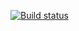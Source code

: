 [![Build status](https://ci.appveyor.com/api/projects/status/4ufgj539ggkdqksp?svg=true)](https://ci.appveyor.com/project/Andrey09123/async-2)